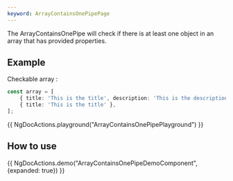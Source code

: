 ```yaml
---
keyword: ArrayContainsOnePipePage
---
```


The ArrayContainsOnePipe will check if there is at least one object in an array that has provided properties.

## Example

Checkable array :

```typescript
const array = [
	{ title: 'This is the title', description: 'This is the description' },
	{ title: 'This is the title' },
];
```

{{ NgDocActions.playground("ArrayContainsOnePipePlayground") }}

## How to use

{{ NgDocActions.demo("ArrayContainsOnePipeDemoComponent", {expanded: true}) }}

